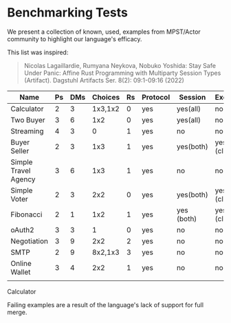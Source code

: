 # Benchmarking Tests


We present a collection of known, used, examples from MPST/Actor community to highlight our language's efficacy.

This list was inspired:

> Nicolas Lagaillardie, Rumyana Neykova, Nobuko Yoshida: Stay Safe
> Under Panic: Affine Rust Programming with Multiparty Session Types
> (Artifact). Dagstuhl Artifacts Ser. 8(2): 09:1-09:16 (2022)


| Name                 | Ps | DMs | Choices | Rs | Protocol | Session    | Execution    | Pass/Fail | Notes |
|----------------------|----|-----|---------|----|----------|------------|--------------|-----------|-------|
| Calculator           | 2  | 3   | 1x3,1x2 | 0  | yes      | yes(all)   | no           | Pass      | todo  |
| Two Buyer            | 3  | 6   | 1x2     | 0  | yes      | yes(all)   | no           | Pass      | todo  |
| Streaming            | 4  | 3   | 0       | 1  | yes      | no         | no           | Pass      | todo  |
| Buyer Seller         | 2  | 3   | 1x3     | 1  | yes      | yes(both)  | yes (client) | Pass      |       |
| Simple Travel Agency | 3  | 6   | 1x3     | 1  | yes      | no         | no           | Fail      |       |
| Simple Voter         | 2  | 3   | 2x2     | 0  | yes      | yes(both)  | yes (client) | Pass      |       |
| Fibonacci            | 2  | 1   | 1x2     | 1  | yes      | yes (both) | yes (client) | Pass      |       |
| oAuth2               | 3  | 3   | 1       | 0  | yes      | no         | no           | Fail      |       |
| Negotiation          | 3  | 9   | 2x2     | 2  | yes      | no         | no           | Fail      |       |
| SMTP                 | 2  | 9   | 8x2,1x3 | 3  | yes      | no         | no           | Pass      |       |
| Online Wallet        | 3  | 4   | 2x2     | 1  | yes      | no         | no           | Fail      |       |
|                      |    |     |         |    |          |            |              |           |       |


Calculator

Failing examples are a result of the language's lack of support for full merge.
